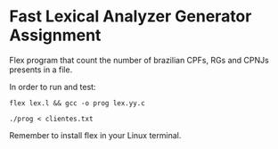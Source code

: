# Fast Lexical Analyzer Generator Assignment

Flex program that count the number of brazilian CPFs, RGs and CPNJs presents in a file.

In order to run and test: 
```
flex lex.l && gcc -o prog lex.yy.c

./prog < clientes.txt
```

Remember to install flex in your Linux terminal.
